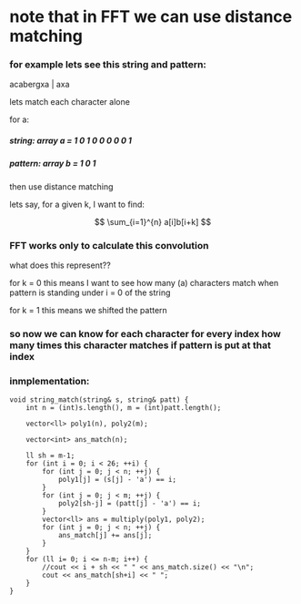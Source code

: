 # note that in FFT we can use distance matching
### for example lets see this string and pattern:
acabergxa  |  axa

lets match each character alone

for a:

##### string:  array a =  1 0 1 0 0 0 0 0 1

##### pattern: array b =  1 0 1

then use distance matching

lets say, for a given k, I want to find:

$$
\sum_{i=1}^{n} a[i]b[i+k]
$$

### FFT works only to calculate this convolution

what does this represent??

for k = 0 this means I want to see how many (a) characters match when pattern is standing under i = 0 of the string

for k = 1 this means we shifted the pattern

### so now we can know for each character for every index how many times this character matches if pattern is put at that index

### inmplementation:

```
void string_match(string& s, string& patt) {
    int n = (int)s.length(), m = (int)patt.length();

    vector<ll> poly1(n), poly2(m);

    vector<int> ans_match(n);

    ll sh = m-1;
    for (int i = 0; i < 26; ++i) {
        for (int j = 0; j < n; ++j) {
            poly1[j] = (s[j] - 'a') == i;
        }
        for (int j = 0; j < m; ++j) {
            poly2[sh-j] = (patt[j] - 'a') == i;
        }
        vector<ll> ans = multiply(poly1, poly2);
        for (int j = 0; j < n; ++j) {
            ans_match[j] += ans[j];
        }
    }
    for (ll i= 0; i <= n-m; i++) {
        //cout << i + sh << " " << ans_match.size() << "\n";
        cout << ans_match[sh+i] << " ";
    }
}
```
